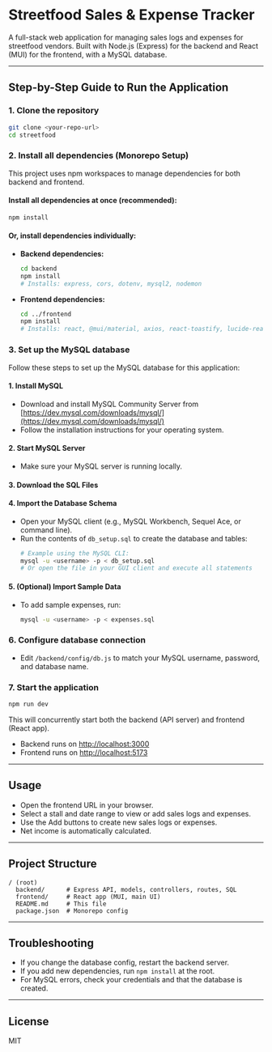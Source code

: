 # Streetfood Sales & Expense Tracker

A full-stack web application for managing sales logs and expenses for streetfood vendors. Built with Node.js (Express) for the backend and React (MUI) for the frontend, with a MySQL database.

---

## Step-by-Step Guide to Run the Application

### 1. Clone the repository
```sh
git clone <your-repo-url>
cd streetfood
```

### 2. Install all dependencies (Monorepo Setup)
This project uses npm workspaces to manage dependencies for both backend and frontend.

#### Install all dependencies at once (recommended):
```sh
npm install
```

#### Or, install dependencies individually:
- **Backend dependencies:**
  ```sh
  cd backend
  npm install
  # Installs: express, cors, dotenv, mysql2, nodemon
  ```
- **Frontend dependencies:**
  ```sh
  cd ../frontend
  npm install
  # Installs: react, @mui/material, axios, react-toastify, lucide-react, etc.
  ```

### 3. Set up the MySQL database
Follow these steps to set up the MySQL database for this application:

#### 1. Install MySQL
- Download and install MySQL Community Server from [https://dev.mysql.com/downloads/mysql/](https://dev.mysql.com/downloads/mysql/)
- Follow the installation instructions for your operating system.

#### 2. Start MySQL Server
- Make sure your MySQL server is running locally.

#### 3. Download the SQL Files

#### 4. Import the Database Schema
- Open your MySQL client (e.g., MySQL Workbench, Sequel Ace, or command line).
- Run the contents of `db_setup.sql` to create the database and tables:
  ```sh
  # Example using the MySQL CLI:
  mysql -u <username> -p < db_setup.sql
  # Or open the file in your GUI client and execute all statements
  ```

#### 5. (Optional) Import Sample Data
- To add sample expenses, run:
  ```sh
  mysql -u <username> -p < expenses.sql
  ```

### 6. Configure database connection
- Edit `/backend/config/db.js` to match your MySQL username, password, and database name.

### 7. Start the application
```sh
npm run dev
```
This will concurrently start both the backend (API server) and frontend (React app).
- Backend runs on [http://localhost:3000](http://localhost:3000)
- Frontend runs on [http://localhost:5173](http://localhost:5173)

---

## Usage
- Open the frontend URL in your browser.
- Select a stall and date range to view or add sales logs and expenses.
- Use the Add buttons to create new sales logs or expenses.
- Net income is automatically calculated.

---

## Project Structure
```
/ (root)
  backend/      # Express API, models, controllers, routes, SQL
  frontend/     # React app (MUI, main UI)
  README.md     # This file
  package.json  # Monorepo config
```

---

## Troubleshooting
- If you change the database config, restart the backend server.
- If you add new dependencies, run `npm install` at the root.
- For MySQL errors, check your credentials and that the database is created.

---

## License
MIT
